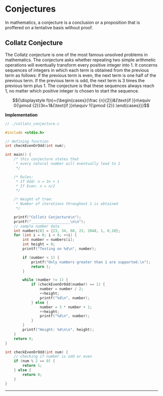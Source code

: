 # Conjectures

In mathematics, a conjecture is a conclusion or a proposition that is proffered on a tentative basis without proof.

## Collatz Conjecture

The Collatz conjecture is one of the most famous unsolved problems in mathematics. The conjecture asks whether repeating two simple arithmetic operations will eventually transform every positive integer into 1. It concerns sequences of integers in which each term is obtained from the previous term as follows: if the previous term is even, the next term is one half of the previous term. If the previous term is odd, the next term is 3 times the previous term plus 1. The conjecture is that these sequences always reach 1, no matter which positive integer is chosen to start the sequence.

$${\displaystyle f(n)={\begin{cases}{\frac {n}{2}}&{\text{if }}n\equiv 0{\pmod {2}}3n+1&{\text{if }}n\equiv 1{\pmod {2}}.\end{cases}}}$$

**Implementation**

```c
// ./collatz_conjecture.c

#include <stdio.h>

// defining function
int checkEvenOrOdd(int num);

int main() {
    /* this conjecture states that 
     * every natural number will eventually lead to 1
     */

    /* Rules:
     * If Odd: n = 3n + 1
     * If Even: n = n/2
     */

    /* Height of tree:
     * Number of iterations throughout 1 is obtained
     */

    printf("Collatz Conjecture\n");
    printf("__________________\n\n");
    // sample number data
    int numbers[8] = {23, 34, 68, 23, 2048, 1, 0,10};
    for (int i = 0; i < 8; ++i) {
        int number = numbers[i];
        int height = 0;
        printf("Testing on %d\n", number);

        if (number < 1) {
            printf("Only numbers greater than 1 are supported.\n");
            return 1;
        }

        while (number != 1) {
            if (checkEvenOrOdd(number) == 1) {
                number = number / 2;
                ++height;
                printf("%d\n", number);
            } else {
                number = 3 * number + 1;
                ++height;
                printf("%d\n", number);
            }
        }
        printf("Height: %d\n\n", height);
    }
    return 0;
}

int checkEvenOrOdd(int num) {
    // checking if number is odd or even
    if (num % 2 == 0) {
        return 1;
    } else {
        return 0;
    }
}
```

---
